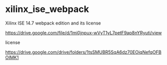 # xilinx_ise_webpack

Xilinx ISE 14.7 webpack edition and its license 

https://drive.google.com/file/d/1mi0jnpux-wVyT1yL7petF9ap8nYRyuti/view


license 

https://drive.google.com/drive/folders/1tsSMUBR5SqA6dz70EOiqNefqOFBOIMK1
